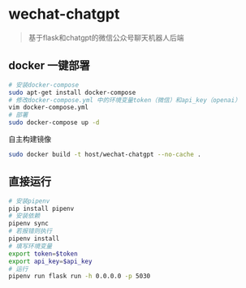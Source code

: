 # wechat-chatgpt
> 基于flask和chatgpt的微信公众号聊天机器人后端

## docker 一键部署
```sh
# 安装docker-compose
sudo apt-get install docker-compose
# 修改docker-compose.yml 中的环境变量token（微信）和api_key（openai）
vim docker-compose.yml
# 部署
sudo docker-compose up -d
```

自主构建镜像
```sh
sudo docker build -t host/wechat-chatgpt --no-cache .
```

## 直接运行
```sh
# 安装pipenv
pip install pipenv
# 安装依赖
pipenv sync
# 若报错则执行
pipenv install
# 填写环境变量
export token=$token
export api_key=$api_key
# 运行
pipenv run flask run -h 0.0.0.0 -p 5030
```